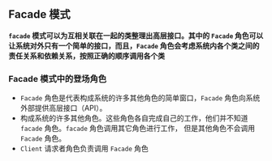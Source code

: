 ## Facade 模式

__`facade` 模式可以为互相关联在一起的类整理出高层接口。其中的 `Facade` 角色可以让系统对外只有一个简单的接口，而且，`Facade` 
角色会考虑系统内各个类之间的责任关系和依赖关系，按照正确的顺序调用各个类__

### Facade 模式中的登场角色

* `Facade` 角色是代表构成系统的许多其他角色的简单窗口，`Facade` 角色向系统外部提供高层接口（API）。
* 构成系统的许多其他角色。这些角色各自完成自己的工作，他们并不知道 `facade` 角色。`facade` 角色调用其它角色进行工作，
但是其他角色不会调用 `Facade` 角色。
* `Client` 请求者角色负责调用 `Facade` 角色